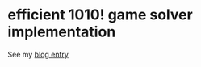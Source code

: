 # efficient 1010! game solver implementation

See my [blog entry](http://blog.coelho.net/games/2016/07/28/1010-game.html)
